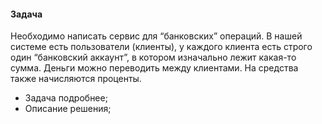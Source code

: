 #### Задача

Необходимо написать сервис для “банковских” операций. В нашей системе есть
пользователи (клиенты), у каждого клиента есть строго один “банковский аккаунт”, в
котором изначально лежит какая-то сумма. Деньги можно переводить между клиентами.
На средства также начисляются проценты.

- Задача подробнее;
- Описание решения;